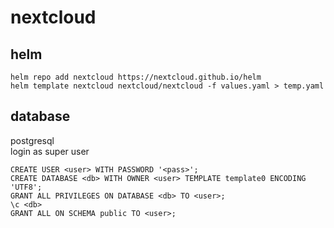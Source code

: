 # nextcloud

## helm

```
helm repo add nextcloud https://nextcloud.github.io/helm
helm template nextcloud nextcloud/nextcloud -f values.yaml > temp.yaml
```

## database

postgresql \
login as super user
```
CREATE USER <user> WITH PASSWORD '<pass>';
CREATE DATABASE <db> WITH OWNER <user> TEMPLATE template0 ENCODING 'UTF8';
GRANT ALL PRIVILEGES ON DATABASE <db> TO <user>;
\c <db>
GRANT ALL ON SCHEMA public TO <user>;
```
